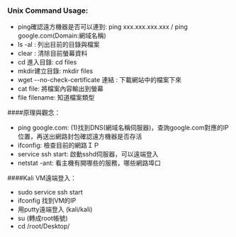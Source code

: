 ### Unix Command Usage:

* ping確認遠方機器是否可以連到: ping xxx.xxx.xxx.xxx / ping google.com(Domain:網域名稱) 
* ls -al : 列出目前的目錄與檔案
* clear : 清除目前螢幕資料
* cd 進入目錄: cd files
* mkdir建立目錄: mkdir files
* wget --no-check-certificate 連結 : 下載網站中的檔案下來
* cat file: 將檔案內容輸出到螢幕
* file filename: 知道檔案類型

####原理與觀念：
* ping google.com: (1)找到DNS(網域名稱伺服器)，查詢google.com對應的IP位置，再送出網路封包確認遠方機器是否存活
* ifconfig: 檢查目前的網路ＩＰ
* service ssh start: 啟動sshd伺服器，可以遠端登入
* netstat -ant: 看主機有開哪些的服務，哪些網路埠口

####Kali VM遠端登入：
* sudo service ssh start
* ifconfig 找到VM的IP
* 用putty遠端登入 (kali/kali)
* su (轉成root帳號)
* cd /root/Desktop/
